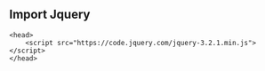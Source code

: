 ## **Import Jquery**

```
<head>
    <script src="https://code.jquery.com/jquery-3.2.1.min.js"></script>
</head>
```
